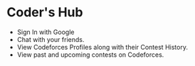 # Coder's Hub

- Sign In with Google
- Chat with your friends.
- View Codeforces Profiles along with their Contest History.
- View past and upcoming contests on Codeforces.
